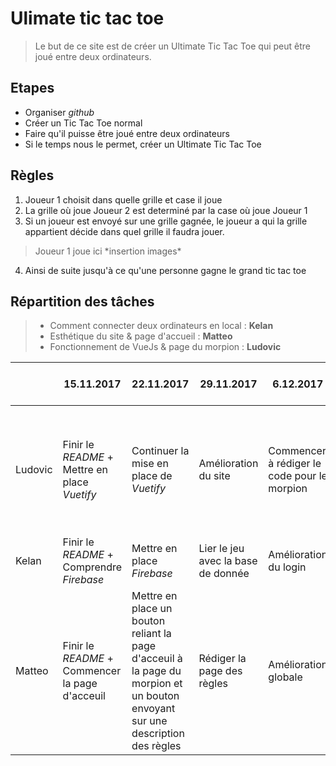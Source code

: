 # Ulimate tic tac toe


 >Le but de ce site est de créer un Ultimate Tic Tac Toe qui peut être
 joué entre deux ordinateurs.

## Etapes
* Organiser *github*
* Créer un Tic Tac Toe normal
* Faire qu'il puisse être joué entre deux ordinateurs
* Si le temps nous le permet, créer un Ultimate Tic Tac Toe

## Règles
1) Joueur 1 choisit dans quelle grille et case il joue  
2) La grille où joue Joueur 2 est determiné par la case où joue Joueur 1  
3) Si un joueur est envoyé sur une grille gagnée, le joueur a qui la
grille appartient décide dans quel grille il faudra jouer.

>Joueur 1 joue ici \*insertion images\*

4) Ainsi de suite jusqu'à ce qu'une personne gagne le grand tic tac toe

## Répartition des tâches

> * Comment connecter deux ordinateurs en local : **Kelan**
> * Esthétique du site & page d'accueil : **Matteo**
> * Fonctionnement de VueJs & page du morpion : **Ludovic**

|| 15.11.2017  |22.11.2017   |  29.11.2017 | 6.12.2017  | Période d'examen + Vacances | 
|---|---|---|---|---|---|
| Ludovic  | Finir le *README* + Mettre en place *Vuetify*   | Continuer la mise en place de *Vuetify*   |  Amélioration du site | Commencer à rédiger le code pour le morpion  | Continuer le script du morpion + mise en palce du login + tableau des scores + Amélioration globale|
|  Kelan |  Finir le *README* + Comprendre *Firebase* | Mettre en place *Firebase*  | Lier le jeu avec la base de donnée  | Amélioration du login | Amélioration globale |
|  Matteo |  Finir le *README* + Commencer la page d'acceuil |Mettre en place un bouton reliant la page d'acceuil à la page du morpion et un bouton envoyant sur une description des règles  |Rédiger la page des règles   | Amélioration globale   | PowerPoint + Mise à jour du READ.ME  |
